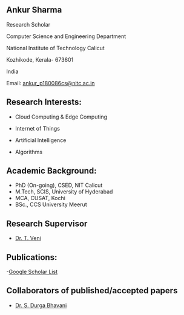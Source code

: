 ## Ankur Sharma

Research Scholar

Computer Science and Engineering Department

National Institute of Technology Calicut

Kozhikode, Kerala- 673601 

India 

Email: ankur_p180086cs@nitc.ac.in

## Research Interests:

* Cloud Computing & Edge Computing

* Internet of Things

* Artificial Intelligence 

* Algorithms


## Academic Background:

 * PhD (On-going), CSED, NIT Calicut 
 * M.Tech, SCIS, University of Hyderabad
 * MCA, CUSAT, Kochi
 * BSc., CCS University Meerut

##  Research Supervisor

* [Dr. T. Veni](https://people.cse.nitc.ac.in/veni/)


## Publications:

-[Google Scholar List](https://scholar.google.com/citations?hl=en&user=gjzTxFMAAAAJ)

##  Collaborators of published/accepted papers

* [Dr. S. Durga Bhavani](https://scholar.google.com/citations?user=Der0uwgAAAAJ&hl=en&oi=sra)
